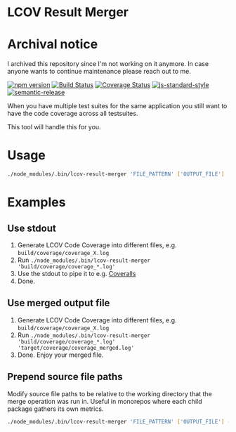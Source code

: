 # LCOV Result Merger

# Archival notice

I archived this repository since I'm not working on it anymore. In case anyone wants to continue maintenance please reach out to me.

[![npm version](https://badge.fury.io/js/lcov-result-merger.svg)](https://badge.fury.io/js/lcov-result-merger)
[![Build Status](https://travis-ci.org/mweibel/lcov-result-merger.png)](https://travis-ci.org/mweibel/lcov-result-merger)
[![Coverage Status](https://coveralls.io/repos/github/mweibel/lcov-result-merger/badge.svg?branch=master)](https://coveralls.io/github/mweibel/lcov-result-merger?branch=master)
[![js-standard-style](https://img.shields.io/badge/code%20style-standard-brightgreen.svg)](http://standardjs.com/)
[![semantic-release](https://img.shields.io/badge/%20%20%F0%9F%93%A6%F0%9F%9A%80-semantic--release-e10079.svg)](https://github.com/semantic-release/semantic-release)

When you have multiple test suites for the same application you still want to
have the code coverage across all testsuites.

This tool will handle this for you.

# Usage

```bash
./node_modules/.bin/lcov-result-merger 'FILE_PATTERN' ['OUTPUT_FILE']
```

# Examples

## Use stdout
1. Generate LCOV Code Coverage into different files, e.g. `build/coverage/coverage_X.log`
2. Run `./node_modules/.bin/lcov-result-merger 'build/coverage/coverage_*.log'`
3. Use the stdout to pipe it to e.g. [Coveralls](http://coveralls.io)
4. Done.

## Use merged output file
1. Generate LCOV Code Coverage into different files, e.g. `build/coverage/coverage_X.log`
2. Run `./node_modules/.bin/lcov-result-merger 'build/coverage/coverage_*.log' 'target/coverage/coverage_merged.log'`
3. Done. Enjoy your merged file.

## Prepend source file paths
Modify source file paths to be relative to the working directory that the merge operation was run in. Useful in
monorepos where each child package gathers its own metrics.

```bash
./node_modules/.bin/lcov-result-merger 'FILE_PATTERN' ['OUTPUT_FILE'] --prepend-source-files
```
